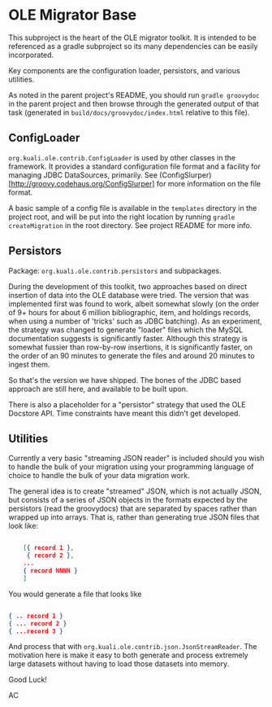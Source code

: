 OLE Migrator Base
=================

This subproject is the heart of the OLE migrator toolkit.  It is intended to be
referenced as a gradle subproject so its many dependencies can be easily
incorporated.

Key components are the configuration loader, persistors, and various utilities.

As noted in the parent project's README, you should run `gradle groovydoc` in
the parent project and then browse through the generated output of that task
(generated in `build/docs/groovydoc/index.html` relative to this file).

ConfigLoader
------------

`org.kuali.ole.contrib.ConfigLoader` is used by other classes in the framework.  It provides a standard configuration file format and a facility for managing JDBC DataSources, primarily.  See (ConfigSlurper)[http://groovy.codehaus.org/ConfigSlurper] for more information on the file format.

A basic sample of a config file is available in the `templates` directory in the project root, and will be put into the right location by running `gradle createMigration` in the root directory.  See project README for more info.

## Persistors

Package: `org.kuali.ole.contrib.persistors` and subpackages.

During the development of this toolkit, two approaches based on direct
insertion of data into the OLE database were tried.  The version that
was implemented first was found to work, albeit somewhat slowly (on the
order of 9+ hours for about 6 million bibliographic, item, and holdings
records, when using a number of 'tricks' such as JDBC batching).  As an
experiment, the strategy was changed to generate "loader" files which
the MySQL documentation suggests is significantly faster.  Although this
strategy is somewhat fussier than row-by-row insertions, it is
significantly faster, on the order of an 90 minutes to generate the
files and around 20 minutes to ingest them.  

So that's the version we have shipped.  The bones of the JDBC based
approach are still here, and available to be built upon.

There is also a placeholder for a "persistor" strategy that used the OLE
Docstore API.  Time constraints have meant this didn't get developed.

## Utilities

Currently a very basic "streaming JSON reader" is included should you
wish to handle the bulk of your migration using your programming
language of choice to handle the bulk of your data migration work.

The general idea is to create "streamed" JSON, which is not actually
JSON, but consists of a series of JSON objects in the formats expected by the persistors (read the groovydocs) that are separated by spaces rather than wrapped up into arrays.  That is, rather than generating true JSON files that look like:

```JSON

    [{ record 1 },
     { record 2 },
    ...
    { record NNNN }
    ]

```

You would generate a file that looks like

```JSON

{ .. record 1 }
{ ... record 2 }
{ ...record 3 }

```

And process that with `org.kuali.ole.contrib.json.JsonStreamReader`.
The motivation here is make it easy to both generate and process
extremely large datasets without having to load those datasets into
memory.  

Good Luck!

AC

